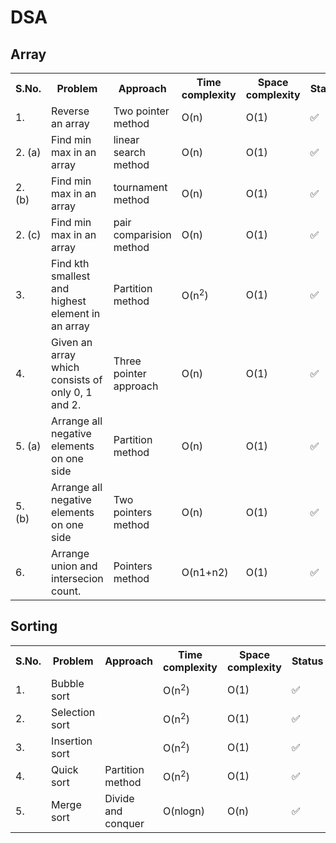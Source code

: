 # DSA
## Array
<table>
    <tr>
        <th>S.No.</th>
        <th>Problem</th>
        <th>Approach</th>
        <th>Time complexity</th>
        <th>Space complexity</th>
        <th>Status</th>
    </tr>
    <tr>
        <td>1. </td>
        <td> Reverse an array</td>
        <td> Two pointer method</td>
        <td>O(n)</td>
        <td>O(1)</td>
        <td> ✅ </td> 
    </tr>
    <tr>
        <td>2. (a) </td>
        <td> Find min max in an array</td>
        <td> linear search method</td>
        <td>O(n)</td>
        <td>O(1)</td>
        <td> ✅ </td> 
    </tr>
    <tr>
        <td>2. (b) </td>
        <td> Find min max in an array</td>
        <td> tournament method</td>
        <td>O(n)</td>
        <td>O(1)</td>
        <td> ✅ </td> 
    </tr>
    <tr>
        <td>2. (c) </td>
        <td> Find min max in an array</td>
        <td> pair comparision method</td>
        <td>O(n)</td>
        <td>O(1)</td>
        <td> ✅ </td> 
    </tr>
    <tr>
        <td>3. </td>
        <td> Find kth smallest and highest element in an array</td>
        <td> Partition method</td>
        <td>O(n<sup>2</sup>)</td>
        <td>O(1)</td>
        <td> ✅ </td> 
    </tr>
    <tr>
        <td>4. </td>
        <td> Given an array which consists of only 0, 1 and 2.</td>
        <td> Three pointer approach</td>
        <td>O(n)</td>
        <td>O(1)</td>
        <td> ✅ </td> 
    </tr>
    <tr>
        <td>5. (a) </td>
        <td> Arrange all negative elements on one side</td>
        <td> Partition method</td>
        <td>O(n)</td>
        <td>O(1)</td>
        <td> ✅ </td> 
    </tr>
    <tr>
        <td>5. (b) </td>
        <td> Arrange all negative elements on one side</td>
        <td> Two pointers method</td>
        <td>O(n)</td>
        <td>O(1)</td>
        <td> ✅ </td> 
    </tr>
    <tr>
        <td>6. </td>
        <td> Arrange union and intersecion count.</td>
        <td> Pointers method</td>
        <td>O(n1+n2)</td>
        <td>O(1)</td>
        <td> ✅ </td> 
    </tr>
</table>

## Sorting
<table>
    <tr>
        <th>S.No.</th>
        <th>Problem</th>
        <th>Approach</th>
        <th>Time complexity</th>
        <th>Space complexity</th>
        <th>Status</th>
    </tr>
    <tr>
        <td>1. </td>
        <td> Bubble sort</td>
        <td> </td>
        <td>O(n<sup>2</sup>)</td>
        <td>O(1)</td>
        <td> ✅ </td> 
    </tr>
    <tr>
        <td>2. </td>
        <td> Selection sort</td>
        <td> </td>
        <td>O(n<sup>2</sup>)</td>
        <td>O(1)</td>
        <td> ✅ </td> 
    </tr>
    <tr>
        <td>3. </td>
        <td> Insertion sort</td>
        <td> </td>
        <td>O(n<sup>2</sup>)</td>
        <td>O(1)</td>
        <td> ✅ </td> 
    </tr>
    <tr>
        <td>4. </td>
        <td> Quick sort</td>
        <td> Partition method</td>
        <td>O(n<sup>2</sup>)</td>
        <td>O(1)</td>
        <td> ✅ </td> 
    </tr>
    <tr>
        <td>5. </td>
        <td> Merge sort</td>
        <td> Divide and conquer</td>
        <td>O(nlogn)</td>
        <td>O(n)</td>
        <td> ✅ </td> 
    </tr>
</table>